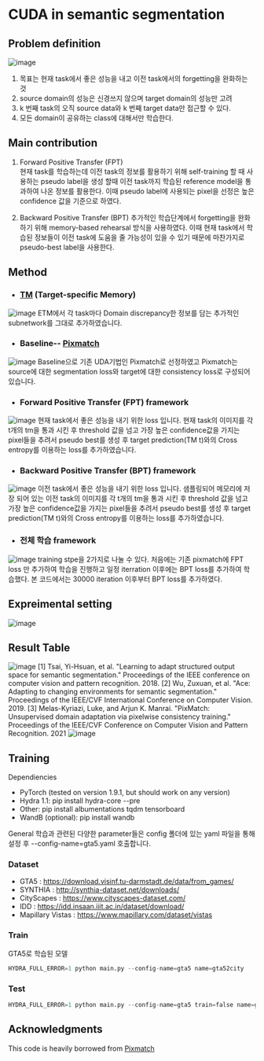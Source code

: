 # CUDA in semantic segmentation

## Problem definition 
![image](https://user-images.githubusercontent.com/33536599/174309282-decefb20-3569-40e8-b202-3bad350840ba.png)

1. 목표는 현재 task에서 좋은 성능을 내고 이전 task에서의 forgetting을 완화하는 것
2. source domain의 성능은 신경쓰지 않으며 target domain의 성능만 고려
3. k 번째 task의 오직 source data와 k 번째 target data만 접근할 수 있다.
4. 모든 domain이 공유하는 class에 대해서만 학습한다.

## Main contribution
1. Forward Positive Transfer (FPT)  
 현재 task를 학습하는데 이전 task의 정보를 활용하기 위해 self-training 할 때 사용하는 pseudo label을 생성 할때 이전 task까지 학습된 reference model을 통과하여 나온 정보를 활용한다. 이때 pseudo label에 사용되는 pixel을 선정은 높은 confidence 값을 기준으로 하였다. 


2. Backward Positive Transfer (BPT) 
 추가적인 학습단계에서 forgetting을 완화하기 위해 memory-based rehearsal 방식을 사용하였다. 이때 현재 task에서 학습된 정보들이 이전 task에 도움을 줄 가능성이 있을 수 있기 때문에 마찬가지로 pseudo-best label을 사용한다. 


## Method

+ ### [TM](https://github.com/joonh-kim/ETM) (Target-specific Memory)
![image](https://user-images.githubusercontent.com/33536599/174299080-65ab91ca-2129-4e07-b6d5-1a6284cbca1a.png)
ETM에서 각 task마다 Domain discrepancy한 정보를 담는 추가적인 subnetwork를 그대로 추가하였습니다.


+ ### Baseline-- [Pixmatch](https://github.com/lukemelas/pixmatch)
![image](https://user-images.githubusercontent.com/33536599/174299226-1424c901-197b-4995-807d-078034995458.png)
Baseline으로 기존 UDA기법인 Pixmatch로 선정하였고 Pixmatch는 source에 대한 segmentation loss와 target에 대한 consistency loss로 구성되어 있습니다.

+ ### Forward Positive Transfer (FPT) framework
![image](https://user-images.githubusercontent.com/33536599/174299691-be645625-6fad-44bd-a4d0-701fc46b96e9.png)
현재 task에서 좋은 성능을 내기 위한 loss 입니다.
현재 task의 이미지를 각 t개의 tm을 통과 시킨 후 threshold 값을 넘고 가장 높은 confidence값을 가지는 pixel들을 추려서 pseudo best를 생성 후 target prediction(TM t)와의 Cross entropy를 이용하는 loss를 추가하였습니다. 


+ ### Backward Positive Transfer (BPT) framework
![image](https://user-images.githubusercontent.com/33536599/174299532-d411d2fd-100d-4a62-8567-08eebd7afe2c.png)
이전 task에서 좋은 성능을 내기 위한 loss 입니다.
샘플링되어 메모리에 저장 되어 있는 이전 task의 이미지를 각 t개의 tm을 통과 시킨 후 threshold 값을 넘고 가장 높은 confidence값을 가지는 pixel들을 추려서 pseudo best를 생성 후 target prediction(TM t)와의 Cross entropy를 이용하는 loss를 추가하였습니다. 

+ ### 전체 학습 framework
![image](https://user-images.githubusercontent.com/33536599/174313447-d924eec1-9ede-4dda-bfd9-048928b8d3cd.png)
training stpe을 2가지로 나눌 수 있다. 처음에는 기존 pixmatch에 FPT loss 만 추가하여 학습을 진행하고 일정 iterration 이후에는 BPT loss를 추가하여 학습했다. 본 코드에서는 30000 iteration 이후부터 BPT loss를 추가하였다.

## Expreimental setting
![image](https://user-images.githubusercontent.com/33536599/174300403-89855059-df81-4382-a8d1-6303a4c7b86b.png)

## Result Table
![image](https://user-images.githubusercontent.com/33536599/174300547-954073da-3aa6-4bd3-88cd-f67822a92dfc.png)
[1] Tsai, Yi-Hsuan, et al. "Learning to adapt structured output space for semantic segmentation." Proceedings of the IEEE conference on computer vision and pattern recognition. 2018.
[2] Wu, Zuxuan, et al. "Ace: Adapting to changing environments for semantic segmentation." Proceedings of the IEEE/CVF International Conference on Computer Vision. 2019.
[3] Melas-Kyriazi, Luke, and Arjun K. Manrai. "PixMatch: Unsupervised domain adaptation via pixelwise consistency training." Proceedings of the IEEE/CVF Conference on Computer Vision and Pattern Recognition. 2021
![image](https://user-images.githubusercontent.com/33536599/174300575-83576b37-e33c-43e4-87fe-8a928ed2e1ae.png)

## Training 
Dependiencies 
+ PyTorch (tested on version 1.9.1, but should work on any version)
+ Hydra 1.1: pip install hydra-core --pre
+ Other: pip install albumentations tqdm tensorboard
+ WandB (optional): pip install wandb

General
학습과 관련된 다양한 parameter들은 config 폴더에 있는 yaml 파일을 통해 설정 후 --config-name=gta5.yaml 호출합니다. 

### Dataset 
+ GTA5 : https://download.visinf.tu-darmstadt.de/data/from_games/
+ SYNTHIA : http://synthia-dataset.net/downloads/ 
+ CityScapes : https://www.cityscapes-dataset.com/
+ IDD : https://idd.insaan.iiit.ac.in/dataset/download/
+ Mapillary Vistas : https://www.mapillary.com/dataset/vistas

### Train
GTA5로 학습된 모델
~~~python
HYDRA_FULL_ERROR=1 python main.py --config-name=gta5 name=gta52city
~~~

### Test
~~~python
HYDRA_FULL_ERROR=1 python main.py --config-name=gta5 train=false name=gta52ciity
~~~

## Acknowledgments
This code is heavily borrowed from [Pixmatch](https://github.com/lukemelas/pixmatch)
